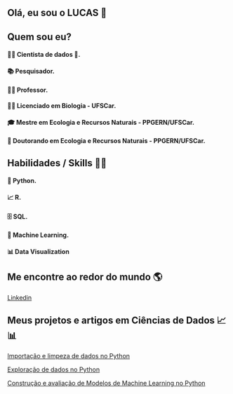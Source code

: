 ## Olá, eu sou o LUCAS 👋


## Quem sou eu?

#### 👩‍💻 Cientista de dados 🥰.

#### 📚 Pesquisador.

#### 👩‍🏫 Professor.

#### 👩‍🎓 Licenciado em Biologia - UFSCar.

#### 🎓 Mestre em Ecologia e Recursos Naturais - PPGERN/UFSCar.

#### 🍾 Doutorando em Ecologia e Recursos Naturais - PPGERN/UFSCar.


## Habilidades / Skills 👩‍💻

#### 🐍 Python.

#### 📈 R.

#### 🗄 SQL.

#### 🔮 Machine Learning.

#### 📊 Data Visualization

## Me encontre ao redor do mundo 🌎

[Linkedin](https://www.linkedin.com/in/lucas-andrei-campos-silva/)

## Meus projetos e artigos em Ciências de Dados 📈📊

[Importação e limpeza de dados no Python](https://github.com/Campos-Silva/Projeto_01_Parte_A_Importacao-e-limpeza-de-dados-no-Python)

[Exploração de dados no Python](https://github.com/Campos-Silva/Projeto_01_Parte_B_Exploracao_de_dados_no_Python)

[Construção e avaliação de Modelos de Machine Learning no Python](https://github.com/Campos-Silva/Projeto_01_Parte_C_Modelos_de_Machine_Learning_no_Python)

<!--
**Campos-Silva/Campos-Silva** is a ✨ _special_ ✨ repository because its `README.md` (this file) appears on your GitHub profile.

Here are some ideas to get you started:

- 🔭 I’m currently working on ...
- 🌱 I’m currently learning ...
- 👯 I’m looking to collaborate on ...
- 🤔 I’m looking for help with ...
- 💬 Ask me about ...
- 📫 How to reach me: ...
- 😄 Pronouns: ...
- ⚡ Fun fact: ...
-->
